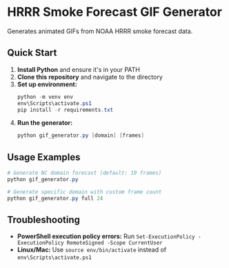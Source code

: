 # HRRR Smoke Forecast GIF Generator

Generates animated GIFs from NOAA HRRR smoke forecast data.

## Quick Start

1. **Install Python** and ensure it's in your PATH
2. **Clone this repository** and navigate to the directory
3. **Set up environment:**
   ```powershell
   python -m venv env
   env\Scripts\activate.ps1
   pip install -r requirements.txt
   ```
4. **Run the generator:**
   ```powershell
   python gif_generator.py [domain] [frames]
   ```

## Usage Examples

```powershell
# Generate NC domain forecast (default: 19 frames)
python gif_generator.py

# Generate specific domain with custom frame count
python gif_generator.py full 24
```

## Troubleshooting

- **PowerShell execution policy errors:** Run `Set-ExecutionPolicy -ExecutionPolicy RemoteSigned -Scope CurrentUser`
- **Linux/Mac:** Use `source env/bin/activate` instead of `env\Scripts\activate.ps1`